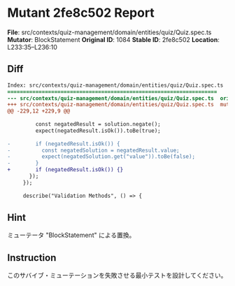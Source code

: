 # Mutant 2fe8c502 Report

**File**: src/contexts/quiz-management/domain/entities/quiz/Quiz.spec.ts
**Mutator**: BlockStatement
**Original ID**: 1084
**Stable ID**: 2fe8c502
**Location**: L233:35–L236:10

## Diff

```diff
Index: src/contexts/quiz-management/domain/entities/quiz/Quiz.spec.ts
===================================================================
--- src/contexts/quiz-management/domain/entities/quiz/Quiz.spec.ts	original
+++ src/contexts/quiz-management/domain/entities/quiz/Quiz.spec.ts	mutated #1084
@@ -229,12 +229,9 @@
 
         const negatedResult = solution.negate();
         expect(negatedResult.isOk()).toBe(true);
 
-        if (negatedResult.isOk()) {
-          const negatedSolution = negatedResult.value;
-          expect(negatedSolution.get("value")).toBe(false);
-        }
+        if (negatedResult.isOk()) {}
       });
     });
 
     describe("Validation Methods", () => {
```

## Hint

ミューテータ "BlockStatement" による置換。

## Instruction

このサバイブ・ミューテーションを失敗させる最小テストを設計してください。
